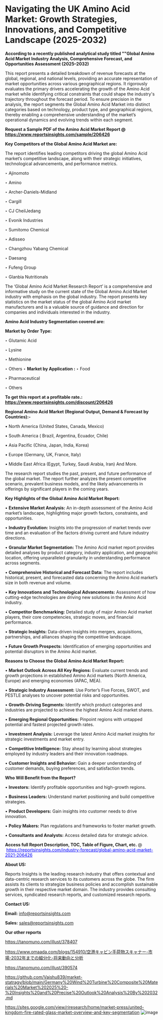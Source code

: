 # Navigating the UK Amino Acid Market: Growth Strategies, Innovations, and Competitive Landscape (2025-2032)

<strong>According to a recently published analytical study titled ""Global Amino Acid Market Industry Analysis, Comprehensive Forecast, and Opportunities Assessment (2025–2032)</strong>

This report presents a detailed breakdown of revenue forecasts at the global, regional, and national levels, providing an accurate representation of market opportunities across various geographical regions. It rigorously evaluates the primary drivers accelerating the growth of the Amino Acid market while identifying critical constraints that could shape the industry's trajectory throughout the forecast period. To ensure precision in the analysis, the report segments the Global Amino Acid Market into distinct categories based on technology, product type, and geographical regions, thereby enabling a comprehensive understanding of the market’s operational dynamics and evolving trends within each segment.

<strong>Request a Sample PDF of the Amino Acid Market Report </strong><strong>@<a href=https://www.reportsinsights.com/sample/206426 style=color:#0000ff;> https://www.reportsinsights.com/sample/206426</a></strong></font>

<strong>Key Competitors of the Global Amino Acid Market are:</strong>

The report identifies leading competitors driving the global Amino Acid market’s competitive landscape, along with their strategic initiatives, technological advancements, and performance metrics.

‣ Ajinomoto

‣ Amino

‣ Archer-Daniels-Midland

‣ Cargill

‣ CJ CheilJedang

‣ Evonik Industries

‣ Sumitomo Chemical

‣ Adisseo

‣ Changzhou Yabang Chemical

‣ Daesang

‣ Fufeng Group

‣ Glanbia Nutritionals

The ‘Global Amino Acid Market Research Report’ is a comprehensive and informative study on the current state of the Global Amino Acid Market industry with emphasis on the global industry. The report presents key statistics on the market status of the global Amino Acid market manufacturers and is a valuable source of guidance and direction for companies and individuals interested in the industry.

<strong>Amino Acid Industry Segmentation covered are:</strong>

<strong>Market by Order Type: </strong>

‣ Glutamic Acid

‣ Lysine

‣ Methionine

‣ Others
‣ 
<strong>Market by Application :</strong>
‣ Food

‣ Pharmaceutical

‣ Others

<strong>To get this report at a profitable rate.: <a href=https://www.reportsinsights.com/discount/206426 style=color:#0000ff;>https://www.reportsinsights.com/discount/206426</a></strong></font>

<strong>Regional Amino Acid Market (Regional Output, Demand &amp; Forecast by Countries):-</strong>

• North America (United States, Canada, Mexico)

• South America ( Brazil, Argentina, Ecuador, Chile)

• Asia Pacific (China, Japan, India, Korea)

• Europe (Germany, UK, France, Italy)

• Middle East Africa (Egypt, Turkey, Saudi Arabia, Iran) And More.

The research report studies the past, present, and future performance of the global market. The report further analyzes the present competitive scenario, prevalent business models, and the likely advancements in offerings by significant players in the coming years.

<strong>Key Highlights of the Global Amino Acid Market Report:</strong>

• <strong>Extensive Market Analysis:</strong> An in-depth assessment of the Amino Acid market’s landscape, highlighting major growth factors, constraints, and opportunities.

• <strong>Industry Evolution:</strong> Insights into the progression of market trends over time and an evaluation of the factors driving current and future industry directions.

• <strong>Granular Market Segmentation:</strong> The Amino Acid market report provides detailed analyses by product category, industry application, and geographic location, offering unparalleled granularity in understanding performance across segments.

• <strong>Comprehensive Historical and Forecast Data:</strong> The report includes historical, present, and forecasted data concerning the Amino Acid market’s size in both revenue and volume.

• <strong>Key Innovations and Technological Advancements:</strong> Assessment of how cutting-edge technologies are driving new solutions in the Amino Acid industry.

• <strong>Competitor Benchmarking:</strong> Detailed study of major Amino Acid market players, their core competencies, strategic moves, and financial performance.

• <strong>Strategic Insights:</strong> Data-driven insights into mergers, acquisitions, partnerships, and alliances shaping the competitive landscape.

• <strong>Future Growth Prospects:</strong> Identification of emerging opportunities and potential disruptors in the Amino Acid market.

<strong>Reasons to Choose the Global Amino Acid Market Report:</strong>

• <strong>Market Outlook Across All Key Regions:</strong> Evaluate current trends and growth projections in established Amino Acid markets (North America, Europe) and emerging economies (APAC, MEA).

• <strong>Strategic Industry Assessment:</strong> Use Porter’s Five Forces, SWOT, and PESTLE analyses to uncover potential risks and opportunities.

• <strong>Growth-Driving Segments:</strong> Identify which product categories and industries are projected to achieve the highest Amino Acid market shares.

• <strong>Emerging Regional Opportunities:</strong> Pinpoint regions with untapped potential and fastest projected growth rates.

• <strong>Investment Analysis:</strong> Leverage the latest Amino Acid market insights for strategic investments and market entry.

• <strong>Competitive Intelligence:</strong> Stay ahead by learning about strategies employed by industry leaders and their innovation roadmaps.

• <strong>Customer Insights and Behavior:</strong> Gain a deeper understanding of customer demands, buying preferences, and satisfaction trends.

<strong>Who Will Benefit from the Report?</strong>

• <strong>Investors:</strong> Identify profitable opportunities and high-growth regions.

• <strong>Business Leaders:</strong> Understand market positioning and build competitive strategies.

• <strong>Product Developers:</strong> Gain insights into customer needs to drive innovation.

• <strong>Policy Makers:</strong> Plan regulations and frameworks to foster market growth.

• <strong>Consultants and Analysts:</strong> Access detailed data for strategic advice.
</ul>
<strong>Access full Report Description, TOC, Table of Figure, Chart, etc. </strong>@  <a href=https://reportsinsights.com/industry-forecast/global-amino-acid-market-2021-206426 style=color:#0000ff;>https://reportsinsights.com/industry-forecast/global-amino-acid-market-2021-206426</a></font>

<strong><strong>About US</strong>:</strong>

Reports Insights is the leading research industry that offers contextual and data-centric research services to its customers across the globe. The firm assists its clients to strategize business policies and accomplish sustainable growth in their respective market domain. The industry provides consulting services, syndicated research reports, and customized research reports.

<strong>Contact US:</strong>

<p class=""""><b>Email:</b> <a href=mailto:info@reportsinsights.com>info@reportsinsights.com</a></p>
<p class=""""><b>Sales:</b> <a href=mailto:sales@reportsinsights.com>sales@reportsinsights.com</a></p>

<strong>Our other reports</strong>

<a href=https://tanomuno.com/illust/378407>https://tanomuno.com/illust/378407</a>

<a href=https://www.omaada.com/blogs/154910/空港キャビン手荷物スキャナー-市場-2032年までの細分化-将来動向と分析>https://www.omaada.com/blogs/154910/空港キャビン手荷物スキャナー-市場-2032年までの細分化-将来動向と分析</a>

<a href=https://tanomuno.com/illust/390574>https://tanomuno.com/illust/390574</a>

<a href=https://github.com/Vaishu839/market-statragy/blob/main/Germany%20Wind%20Turbine%20Composite%20Materials%20Market%202025%20-%20Insights%20and%20Precise%20Outlook%20Analysis%20By%202032.md>https://github.com/Vaishu839/market-statragy/blob/main/Germany%20Wind%20Turbine%20Composite%20Materials%20Market%202025%20-%20Insights%20and%20Precise%20Outlook%20Analysis%20By%202032.md</a>

<a href=https://sites.google.com/view/riresearch/home/market-press/united-kingdom-fire-rated-glass-market-overview-and-key-segmentation>https://sites.google.com/view/riresearch/home/market-press/united-kingdom-fire-rated-glass-market-overview-and-key-segmentation</a>
![image](https://github.com/user-attachments/assets/2942323f-11b0-4e3d-93f6-67697dd2d060)
